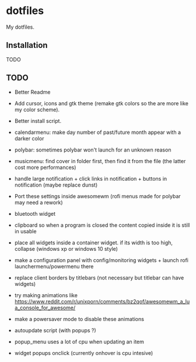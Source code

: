 # dotfiles

My dotfiles.

## Installation

TODO 

## TODO

- Better Readme
- Add cursor, icons and gtk theme (remake gtk colors so the are more like my color scheme).
- Better install script.

- calendarmenu: make day number of past/future month appear with a darker color

- polybar: sometimes polybar won't launch for an unknown reason

- musicmenu: find cover in folder first, then find it from the file (the latter cost more performances)

- handle large notification + click links in notification + buttons in notification (maybe replace dunst)

- Port these settings inside awesomewm (rofi menus made for polybar may need a rework)

- bluetooth widget

- clipboard so when a program is closed the content copied inside it is still in usable

- place all widgets inside a container widget. if its width is too high, collapse (windows xp or windows 10 style)

- make a configuration panel with config/monitoring widgets + launch rofi launchermenu/powermenu there

- replace client borders by titlebars (not necessary but titlebar can have widgets)

- try making animations like https://www.reddit.com/r/unixporn/comments/bz2qof/awesomewm_a_lua_console_for_awesome/
- make a powersaver mode to disable these animations

- autoupdate script (with popups ?)

- popup_menu uses a lot of cpu when updating an item

- widget popups onclick (currently onhover is cpu intesive)
